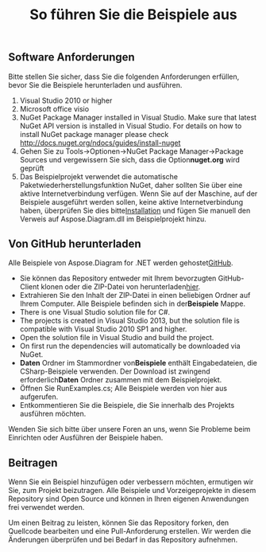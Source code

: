 ﻿---
title: So führen Sie die Beispiele aus
type: docs
weight: 80
url: /de/net/how-to-run-the-examples/
description: Auf dieser Seite wird beschrieben, wie die Beispiele der Bibliothek Aspose.Diagram ausgeführt werden.
---
## **Software Anforderungen**
Bitte stellen Sie sicher, dass Sie die folgenden Anforderungen erfüllen, bevor Sie die Beispiele herunterladen und ausführen.

1. Visual Studio 2010 or higher
1. Microsoft office visio
1. NuGet Package Manager installed in Visual Studio. Make sure that latest NuGet API version is installed in Visual Studio. For details on how to install NuGet package manager please check <http://docs.nuget.org/ndocs/guides/install-nuget>
1.  Gehen Sie zu Tools->Optionen->NuGet Package Manager->Package Sources und vergewissern Sie sich, dass die Option**nuget.org** wird geprüft
1.  Das Beispielprojekt verwendet die automatische Paketwiederherstellungsfunktion NuGet, daher sollten Sie über eine aktive Internetverbindung verfügen. Wenn Sie auf der Maschine, auf der Beispiele ausgeführt werden sollen, keine aktive Internetverbindung haben, überprüfen Sie dies bitte[Installation](/diagram/de/net/installation/) und fügen Sie manuell den Verweis auf Aspose.Diagram.dll im Beispielprojekt hinzu.
## **Von GitHub herunterladen**
 Alle Beispiele von Aspose.Diagram for .NET werden gehostet[GitHub](https://github.com/aspose-diagram/Aspose.Diagram-for-.NET).

-  Sie können das Repository entweder mit Ihrem bevorzugten GitHub-Client klonen oder die ZIP-Datei von herunterladen[hier](https://github.com/aspose-diagram/Aspose.Diagram-for-.NET/archive/master.zip).
-  Extrahieren Sie den Inhalt der ZIP-Datei in einen beliebigen Ordner auf Ihrem Computer. Alle Beispiele befinden sich in der**Beispiele** Mappe.
- There is one Visual Studio solution file for C#.
- The projects is created in Visual Studio 2013, but the solution file is compatible with Visual Studio 2010 SP1 and higher.
- Open the solution file in Visual Studio and build the project.
- On first run the dependencies will automatically be downloaded via NuGet.
- **Daten** Ordner im Stammordner von**Beispiele** enthält Eingabedateien, die CSharp-Beispiele verwenden. Der Download ist zwingend erforderlich**Daten** Ordner zusammen mit dem Beispielprojekt.
- Öffnen Sie RunExamples.cs; Alle Beispiele werden von hier aus aufgerufen.
- Entkommentieren Sie die Beispiele, die Sie innerhalb des Projekts ausführen möchten.

Wenden Sie sich bitte über unsere Foren an uns, wenn Sie Probleme beim Einrichten oder Ausführen der Beispiele haben.
## **Beitragen**
Wenn Sie ein Beispiel hinzufügen oder verbessern möchten, ermutigen wir Sie, zum Projekt beizutragen. Alle Beispiele und Vorzeigeprojekte in diesem Repository sind Open Source und können in Ihren eigenen Anwendungen frei verwendet werden.

Um einen Beitrag zu leisten, können Sie das Repository forken, den Quellcode bearbeiten und eine Pull-Anforderung erstellen. Wir werden die Änderungen überprüfen und bei Bedarf in das Repository aufnehmen.
